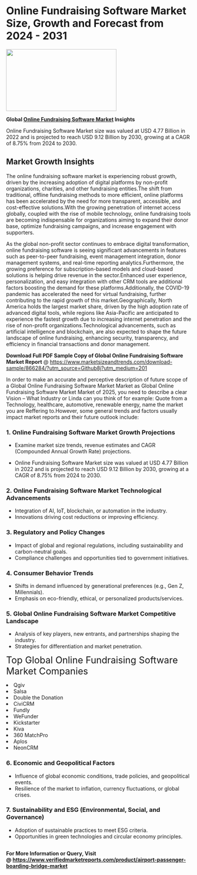 <H1>Online Fundraising Software Market Size, Growth and Forecast from 2024 - 2031</H1><img class="aligncenter size-medium wp-image-584254" src="https://thirdeyenews.in/wp-content/uploads/2024/09/Global-Market-Research-300x168.jpeg" alt="" width="300" height="168" /><p><strong>Global&nbsp;<a href="https://www.marketsizeandtrends.com/download-sample/866284/?utm_source=Github8j?utm_medium=201">Online Fundraising Software Market</a> Insights</strong></p><p>Online Fundraising Software Market size was valued at USD 4.77 Billion in 2022 and is projected to reach USD 9.12 Billion by 2030, growing at a CAGR of 8.75% from 2024 to 2030.</p><p><h2>Market Growth Insights</h2> <p>The online fundraising software market is experiencing robust growth, driven by the increasing adoption of digital platforms by non-profit organizations, charities, and other fundraising entities.The shift from traditional, offline fundraising methods to more efficient, online platforms has been accelerated by the need for more transparent, accessible, and cost-effective solutions.With the growing penetration of internet access globally, coupled with the rise of mobile technology, online fundraising tools are becoming indispensable for organizations aiming to expand their donor base, optimize fundraising campaigns, and increase engagement with supporters.</p> <p>As the global non-profit sector continues to embrace digital transformation, online fundraising software is seeing significant advancements in features such as peer-to-peer fundraising, event management integration, donor management systems, and real-time reporting analytics.Furthermore, the growing preference for subscription-based models and cloud-based solutions is helping drive revenue in the sector.Enhanced user experience, personalization, and easy integration with other CRM tools are additional factors boosting the demand for these platforms.Additionally, the COVID-19 pandemic has accelerated the need for virtual fundraising, further contributing to the rapid growth of this market.Geographically, North America holds the largest market share, driven by the high adoption rate of advanced digital tools, while regions like Asia-Pacific are anticipated to experience the fastest growth due to increasing internet penetration and the rise of non-profit organizations.Technological advancements, such as artificial intelligence and blockchain, are also expected to shape the future landscape of online fundraising, enhancing security, transparency, and efficiency in financial transactions and donor management.</p> <p><span class=""><strong>Download Full PDF Sample Copy of Global Online Fundraising Software Market Report</strong> @ <a href="https://www.marketsizeandtrends.com/download-sample/866284/?utm_source=Github8j?utm_medium=201" target="_blank">https://www.marketsizeandtrends.com/download-sample/866284/?utm_source=Github8j?utm_medium=201</a></span></p><p>In order to make an accurate and perceptive description of future scope of a Global&nbsp;Online Fundraising Software Market Market as Global&nbsp;Online Fundraising Software Market Market of 2025, you need to describe a clear Vision &ndash; What Industry or Linda can you think of for example: Quote from a Technology, healthcare, automotive, renewable energy, name the market you are Reffering to.However, some general trends and factors usually impact market reports and their future outlook include:</p><h3>1.&nbsp;<strong>Online Fundraising Software Market Growth Projections</strong></h3><ul><li>Examine market size trends, revenue estimates and CAGR (Compounded Annual Growth Rate) projections.</li><li><p>Online Fundraising Software Market size was valued at USD 4.77 Billion in 2022 and is projected to reach USD 9.12 Billion by 2030, growing at a CAGR of 8.75% from 2024 to 2030.</p></li></ul><h3>2.&nbsp;<strong>Online Fundraising Software Market Technological Advancements</strong></h3><ul><li>Integration of AI, IoT, blockchain, or automation in the industry.</li><li>Innovations driving cost reductions or improving efficiency.</li></ul><h3>3.&nbsp;<strong>Regulatory and Policy Changes</strong></h3><ul><li>Impact of global and regional regulations, including sustainability and carbon-neutral goals.</li><li>Compliance challenges and opportunities tied to government initiatives.</li></ul><h3>4.&nbsp;<strong>Consumer Behavior Trends</strong></h3><ul><li>Shifts in demand influenced by generational preferences (e.g., Gen Z, Millennials).</li><li>Emphasis on eco-friendly, ethical, or personalized products/services.</li></ul><h3>5.&nbsp;<strong>Global Online Fundraising Software Market Competitive Landscape</strong></h3><ul><li>Analysis of key players, new entrants, and partnerships shaping the industry.</li><li>Strategies for differentiation and market penetration.</li></ul><p data-pm-slice="1 1 []"><span style="color: inherit; font-family: inherit; font-size: 25px;">Top Global Online Fundraising Software Market Companies</span></p><div class="" data-test-id=""><p><li>Qgiv</li><li> Salsa</li><li> Double the Donation</li><li> CiviCRM</li><li> Fundly</li><li> WeFunder</li><li> Kickstarter</li><li> Kiva</li><li> 360 MatchPro</li><li> Aplos</li><li> NeonCRM</li></p></div><h3>6.&nbsp;<strong>Economic and Geopolitical Factors</strong></h3><ul><li>Influence of global economic conditions, trade policies, and geopolitical events.</li><li>Resilience of the market to inflation, currency fluctuations, or global crises.</li></ul><h3>7.&nbsp;<strong>Sustainability and ESG (Environmental, Social, and Governance)</strong></h3><ul><li>Adoption of sustainable practices to meet ESG criteria.</li><li>Opportunities in green technologies and circular economy principles.</li></ul><h2><strong style="font-size: 14px;">For More Information or Query, Visit @&nbsp;</strong><a style="background-color: #ffffff; font-size: 14px;" href="https://www.marketsizeandtrends.com/report/online-fundraising-software-market/" target="_blank">https://www.verifiedmarketreports.com/product/airport-passenger-boarding-bridge-market</a></h2>